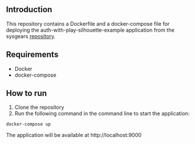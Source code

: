 ## Introduction

This repository contains a Dockerfile and a docker-compose file for deploying the auth-with-play-silhouette-example application from the sysgears [repository](https://github.com/sysgears/auth-with-play-silhouette-example).

## Requirements

* Docker
* docker-compose

## How to run

1. Clone the repository
2. Run the following command in the command line to start the application:

```
docker-compose up
```

The application will be available at http://localhost:9000
